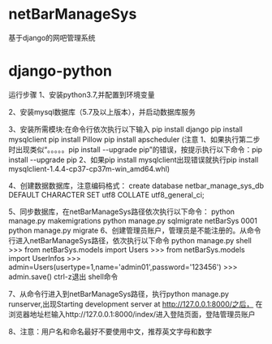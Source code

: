 ﻿# netBarManageSys
基于django的网吧管理系统
# django-python
运行步骤
1、安装python3.7,并配置到环境变量

2、安装mysql数据库（5.7及以上版本），并启动数据库服务

3、安装所需模块:在命令行依次执行以下输入
	pip install django
	pip install mysqlclient
	pip install Pillow
	pip install apscheduler
(注意	1、如果执行第二步时出现类似“。。。。。pip install --upgrade pip”的错误，按提示执行以下命令：pip install --upgrade pip
	2、如果pip install mysqlclient出现错误就执行pip install mysqlclient-1.4.4-cp37-cp37m-win_amd64.whl)

4、创建数据数据库，注意编码格式：
create database netbar_manage_sys_db DEFAULT CHARACTER SET utf8 COLLATE utf8_general_ci;

5、同步数据库，在netBarManageSys路径依次执行以下命令：
	python manage.py makemigrations
 	python manage.py sqlmigrate netBarSys  0001
 	python manage.py migrate
6、创建管理员账户，管理员是不能注册的。从命令行进入netBarManageSys路径，依次执行以下命令
	 python manage.py shell
	>>> from netBarSys.models import Users
	>>> from netBarSys.models import UserInfos
	>>> admin=Users(usertype=1,name='admin01',password='123456')
	>>> admin.save()
	ctrl-z退出 shell命令

7、从命令行进入到netBarManageSys路径，执行python manage.py runserver,出现Starting development server at 	 http://127.0.0.1:8000/之后，
    在浏览器地址栏输入http://127.0.0.1:8000/index/进入登陆页面，登陆管理员账户


8、注意：用户名和命名最好不要使用中文，推荐英文字母和数字

   